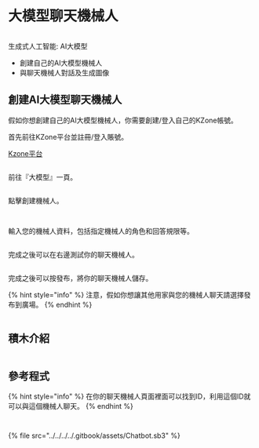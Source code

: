 # 大模型聊天機械人

<figure><img src="../../../../.gitbook/assets/image (18) (1).png" alt=""><figcaption></figcaption></figure>

生成式人工智能: AI大模型

* 創建自己的AI大模型機械人
* 與聊天機械人對話及生成圖像

## 創建AI大模型聊天機械人

假如你想創建自己的AI大模型機械人，你需要創建/登入自己的KZone帳號。

首先前往KZone平台並註冊/登入賬號。

[Kzone平台](https://kai.kittenbot.cn/)

<figure><img src="../../../../.gitbook/assets/image (11) (1) (1).png" alt=""><figcaption></figcaption></figure>

前往『大模型』一頁。

<figure><img src="../../../../.gitbook/assets/image (12) (1) (1).png" alt=""><figcaption></figcaption></figure>

點擊創建機械人。

<figure><img src="../../../../.gitbook/assets/image (13) (1).png" alt=""><figcaption></figcaption></figure>

<figure><img src="../../../../.gitbook/assets/image (14) (1).png" alt=""><figcaption></figcaption></figure>

輸入您的機械人資料，包括指定機械人的角色和回答規限等。

<figure><img src="../../../../.gitbook/assets/image (15) (1).png" alt=""><figcaption></figcaption></figure>

完成之後可以在右邊測試你的聊天機械人。

<figure><img src="../../../../.gitbook/assets/image (16) (1).png" alt=""><figcaption></figcaption></figure>

完成之後可以按發布，將你的聊天機械人儲存。

{% hint style="info" %}
注意，假如你想讓其他用家與您的機械人聊天請選擇發布到廣場。
{% endhint %}

<figure><img src="../../../../.gitbook/assets/image (22) (1).png" alt=""><figcaption></figcaption></figure>

## 積木介紹

<figure><img src="../../../../.gitbook/assets/image (19) (1).png" alt=""><figcaption></figcaption></figure>

## 參考程式

{% hint style="info" %}
在你的聊天機械人頁面裡面可以找到ID，利用這個ID就可以與這個機械人聊天。
{% endhint %}

<figure><img src="../../../../.gitbook/assets/image (21) (1).png" alt=""><figcaption></figcaption></figure>

<figure><img src="../../../../.gitbook/assets/image (23) (1).png" alt=""><figcaption></figcaption></figure>

{% file src="../../../../.gitbook/assets/Chatbot.sb3" %}
